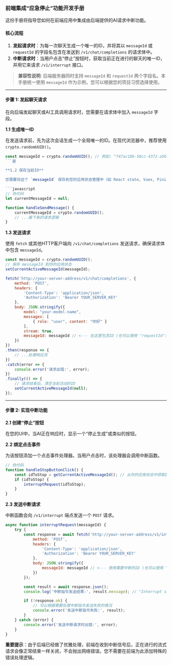 ### 前端集成“应急停止”功能开发手册

这份手册将指导您如何在前端应用中集成由后端提供的AI请求中断功能。

#### 核心流程

1.  **发起请求时**：为每一次聊天生成一个唯一的ID，并将其以 `messageId` 或 `requestId` 的字段名包含在发送到 `/v1/chat/completions` 的请求体中。
2.  **中断请求时**：当用户点击“停止”按钮时，获取当前正在进行的聊天的唯一ID，并用它来请求 `/v1/interrupt` 接口。

> **兼容性说明**: 后端服务器同时支持 `messageId` 和 `requestId` 两个字段名。本手册统一使用 `messageId` 作为示例，您可以根据您的项目习惯选择使用。

---

#### 步骤 1: 发起聊天请求

在向后端发起聊天或AI工具调用请求时，您需要在请求体中加入 `messageId` 字段。

**1.1 生成唯一ID**

在发送请求前，先为这次会话生成一个全局唯一的ID。在现代浏览器中，推荐使用 `crypto.randomUUID()`。

```javascript
const messageId = crypto.randomUUID(); // 例如: "f47ac10b-58cc-4372-a567-0e02b2c3d479"
```是

**1.2 保存当前ID**

您需要将这个 `messageId` 保存到您的应用状态管理中（如 React state, Vuex, Pinia, 或一个全局变量），以便在用户点击“停止”按钮时能够访问到它。

```javascript
// 伪代码
let currentMessageId = null;

function handleSendMessage() {
    currentMessageId = crypto.randomUUID();
    // ...接下来的请求逻辑
}
```

**1.3 发送请求**

使用 `fetch` 或其他HTTP客户端向 `/v1/chat/completions` 发送请求，确保请求体中包含 `messageId`。

```javascript
const messageId = crypto.randomUUID();
// 保存 messageId 到你的应用状态
setCurrentActiveMessageId(messageId); 

fetch('http://your-server-address/v1/chat/completions', {
    method: 'POST',
    headers: {
        'Content-Type': 'application/json',
        'Authorization': 'Bearer YOUR_SERVER_KEY' 
    },
    body: JSON.stringify({
        model: "your-model-name",
        messages: [
            { role: "user", content: "你好" }
        ],
        stream: true,
        messageId: messageId // <--- 在这里包含ID (也可以使用 "requestId": messageId)
    })
})
.then(response => {
    // ...处理响应流
})
.catch(error => {
    console.error('请求出错:', error);
})
.finally(() => {
    // 请求结束后，清空当前活动的ID
    setCurrentActiveMessageId(null);
});
```

---

#### 步骤 2: 实现中断功能

**2.1 创建“停止”按钮**

在您的UI中，当AI正在响应时，显示一个“停止生成”或类似的按钮。

**2.2 绑定点击事件**

为该按钮添加一个点击事件处理器。当用户点击时，该处理器会调用中断函数。

```javascript
// 伪代码
function handleStopButtonClick() {
    const idToStop = getCurrentActiveMessageId(); // 从你的应用状态中获取ID
    if (idToStop) {
        interruptRequest(idToStop);
    }
}
```

**2.3 发送中断请求**

中断函数会向 `/v1/interrupt` 端点发送一个 `POST` 请求。

```javascript
async function interruptRequest(messageId) {
    try {
        const response = await fetch('http://your-server-address/v1/interrupt', {
            method: 'POST',
            headers: {
                'Content-Type': 'application/json',
                'Authorization': 'Bearer YOUR_SERVER_KEY'
            },
            body: JSON.stringify({
                messageId: messageId // <--- 使用需要中断的ID (也可以使用 "requestId": messageId)
            })
        });

        const result = await response.json();
        console.log('中断指令发送结果:', result.message); // "Interrupt signal sent for request..."

        if (!response.ok) {
            // 可以根据需要处理中断指令发送失败的情况
            console.error('发送中断指令失败:', result);
        }
    } catch (error) {
        console.error('发送中断请求时出错:', error);
    }
}
```

**重要提示**：由于后端已经做了优雅处理，前端在收到中断信号后，正在进行的流式请求会像正常结束一样关闭，不会抛出网络错误。您不需要在前端为此添加特殊的错误处理逻辑。